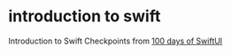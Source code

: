# introduction to swift
Introduction to Swift Checkpoints from [100 days of SwiftUI](https://www.hackingwithswift.com/100/swiftui)